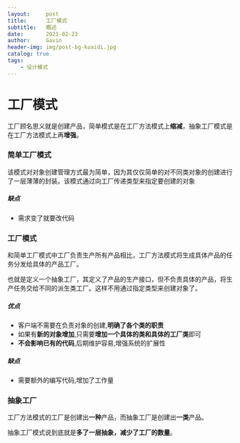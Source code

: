 ```yaml
---
layout:     post
title:      工厂模式
subtitle:   概述
date:       2021-02-23
author:     Gavin
header-img: img/post-bg-kuaidi.jpg
catalog: true
tags:
    - 设计模式
---
```


# 工厂模式

​	工厂顾名思义就是创建产品，简单模式是在工厂方法模式上**缩减**，抽象工厂模式是在工厂方法模式上再**增强**。

### 简单工厂模式

​	该模式对对象创建管理方式最为简单，因为其仅仅简单的对不同类对象的创建进行了一层薄薄的封装。该模式通过向工厂传递类型来指定要创建的对象

##### 缺点

- 需求变了就要改代码

### 工厂模式

和简单工厂模式中工厂负责生产所有产品相比，工厂方法模式将生成具体产品的任务分发给具体的产品工厂。

也就是定义一个抽象工厂，其定义了产品的生产接口，但不负责具体的产品，将生产任务交给不同的派生类工厂。这样不用通过指定类型来创建对象了。

##### 优点

- 客户端不需要在负责对象的创建,**明确了各个类的职责**
- 如果有**新的对象增加**,只需要**增加一个具体的类和具体的工厂类**即可
- **不会影响已有的代码**,后期维护容易,增强系统的扩展性

##### 缺点

- 需要额外的编写代码,增加了工作量

### 抽象工厂

工厂方法模式的工厂是创建出**一种**产品，而抽象工厂是创建出**一类**产品。

抽象工厂模式说到底就是**多了一层抽象，减少了工厂的数量**。